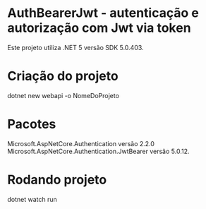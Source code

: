 # AuthBearerJwt - autenticação e autorização com Jwt via token 

Este projeto utiliza .NET 5 versão SDK 5.0.403. 

# Criação do projeto 

dotnet new webapi -o NomeDoProjeto

# Pacotes 

Microsoft.AspNetCore.Authentication versão 2.2.0 <br />
Microsoft.AspNetCore.Authentication.JwtBearer versão 5.0.12.

# Rodando projeto 

dotnet watch run

